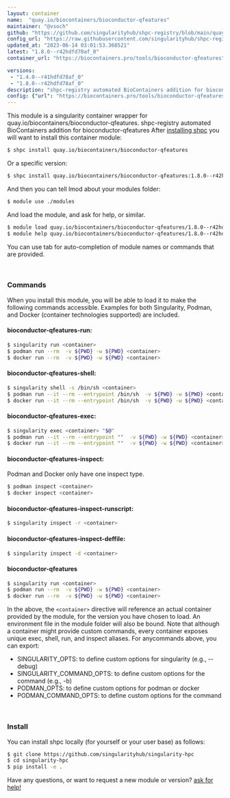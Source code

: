 ```yaml
---
layout: container
name:  "quay.io/biocontainers/bioconductor-qfeatures"
maintainer: "@vsoch"
github: "https://github.com/singularityhub/shpc-registry/blob/main/quay.io/biocontainers/bioconductor-qfeatures/container.yaml"
config_url: "https://raw.githubusercontent.com/singularityhub/shpc-registry/main/quay.io/biocontainers/bioconductor-qfeatures/container.yaml"
updated_at: "2023-06-14 03:01:53.368521"
latest: "1.8.0--r42hdfd78af_0"
container_url: "https://biocontainers.pro/tools/bioconductor-qfeatures"

versions:
 - "1.4.0--r41hdfd78af_0"
 - "1.8.0--r42hdfd78af_0"
description: "shpc-registry automated BioContainers addition for bioconductor-qfeatures"
config: {"url": "https://biocontainers.pro/tools/bioconductor-qfeatures", "maintainer": "@vsoch", "description": "shpc-registry automated BioContainers addition for bioconductor-qfeatures", "latest": {"1.8.0--r42hdfd78af_0": "sha256:4218c6050ab0673195e9abc08f7a884e6d059512ac513972550a719c7dc8a5db"}, "tags": {"1.4.0--r41hdfd78af_0": "sha256:2d3f121be603cb463dbf0adf58e93ead4a1e617147c2d0edca36b21d0613db58", "1.8.0--r42hdfd78af_0": "sha256:4218c6050ab0673195e9abc08f7a884e6d059512ac513972550a719c7dc8a5db"}, "docker": "quay.io/biocontainers/bioconductor-qfeatures"}
---
```


This module is a singularity container wrapper for quay.io/biocontainers/bioconductor-qfeatures.
shpc-registry automated BioContainers addition for bioconductor-qfeatures
After [installing shpc](#install) you will want to install this container module:


```bash
$ shpc install quay.io/biocontainers/bioconductor-qfeatures
```

Or a specific version:

```bash
$ shpc install quay.io/biocontainers/bioconductor-qfeatures:1.8.0--r42hdfd78af_0
```

And then you can tell lmod about your modules folder:

```bash
$ module use ./modules
```

And load the module, and ask for help, or similar.

```bash
$ module load quay.io/biocontainers/bioconductor-qfeatures/1.8.0--r42hdfd78af_0
$ module help quay.io/biocontainers/bioconductor-qfeatures/1.8.0--r42hdfd78af_0
```

You can use tab for auto-completion of module names or commands that are provided.

<br>

### Commands

When you install this module, you will be able to load it to make the following commands accessible.
Examples for both Singularity, Podman, and Docker (container technologies supported) are included.

#### bioconductor-qfeatures-run:

```bash
$ singularity run <container>
$ podman run --rm  -v ${PWD} -w ${PWD} <container>
$ docker run --rm  -v ${PWD} -w ${PWD} <container>
```

#### bioconductor-qfeatures-shell:

```bash
$ singularity shell -s /bin/sh <container>
$ podman run --it --rm --entrypoint /bin/sh  -v ${PWD} -w ${PWD} <container>
$ docker run --it --rm --entrypoint /bin/sh  -v ${PWD} -w ${PWD} <container>
```

#### bioconductor-qfeatures-exec:

```bash
$ singularity exec <container> "$@"
$ podman run --it --rm --entrypoint ""  -v ${PWD} -w ${PWD} <container> "$@"
$ docker run --it --rm --entrypoint ""  -v ${PWD} -w ${PWD} <container> "$@"
```

#### bioconductor-qfeatures-inspect:

Podman and Docker only have one inspect type.

```bash
$ podman inspect <container>
$ docker inspect <container>
```

#### bioconductor-qfeatures-inspect-runscript:

```bash
$ singularity inspect -r <container>
```

#### bioconductor-qfeatures-inspect-deffile:

```bash
$ singularity inspect -d <container>
```



#### bioconductor-qfeatures

```bash
$ singularity run <container>
$ podman run --rm  -v ${PWD} -w ${PWD} <container>
$ docker run --rm  -v ${PWD} -w ${PWD} <container>
```


In the above, the `<container>` directive will reference an actual container provided
by the module, for the version you have chosen to load. An environment file in the
module folder will also be bound. Note that although a container
might provide custom commands, every container exposes unique exec, shell, run, and
inspect aliases. For anycommands above, you can export:

 - SINGULARITY_OPTS: to define custom options for singularity (e.g., --debug)
 - SINGULARITY_COMMAND_OPTS: to define custom options for the command (e.g., -b)
 - PODMAN_OPTS: to define custom options for podman or docker
 - PODMAN_COMMAND_OPTS: to define custom options for the command

<br>

### Install

You can install shpc locally (for yourself or your user base) as follows:

```bash
$ git clone https://github.com/singularityhub/singularity-hpc
$ cd singularity-hpc
$ pip install -e .
```

Have any questions, or want to request a new module or version? [ask for help!](https://github.com/singularityhub/singularity-hpc/issues)